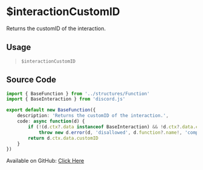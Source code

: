 # $interactionCustomID
Returns the customID of the interaction.
## Usage
> `$interactionCustomID`
## Source Code
```ts
import { BaseFunction } from '../structures/Function'
import { BaseInteraction } from 'discord.js'

export default new BaseFunction({
    description: 'Returns the customID of the interaction.',
    code: async function(d) {
        if (!(d.ctx?.data instanceof BaseInteraction) && !d.ctx?.data.customID)
            throw new d.error(d, 'disallowed', d.function?.name!, 'component interactions')
        return d.ctx.data.customID
    }
})

```
Available on GitHub: [Click Here](https://github.com/Cyberghxst/bdjs/blob/v1/src/functions/interactionCustomID.ts)